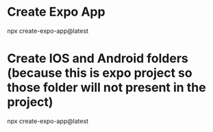 # Create Expo App
npx create-expo-app@latest

# Create IOS and Android folders (because this is expo project so those folder will not present in the project)
npx create-expo-app@latest
